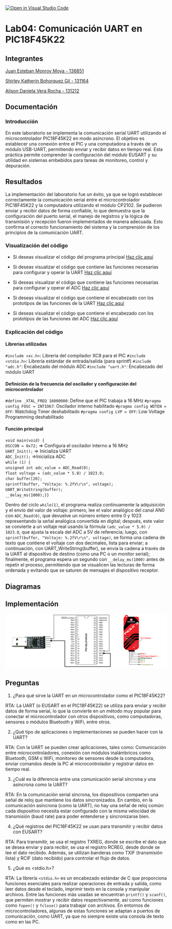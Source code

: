[![Open in Visual Studio Code](https://classroom.github.com/assets/open-in-vscode-2e0aaae1b6195c2367325f4f02e2d04e9abb55f0b24a779b69b11b9e10269abc.svg)](https://classroom.github.com/online_ide?assignment_repo_id=19574358&assignment_repo_type=AssignmentRepo)
# Lab04: Comunicación UART en PIC18F45K22

## Integrantes

[Juan Esteban Monroy Moya - 136851](https://github.com/Juanes20feb)

[Shirley Katherin Bohorquez Gil - 131164](https://github.com/Shirleyb0440)

[Alison Daniela Vera Rocha - 131212](https://github.com/Alisondaniela-bot)


## Documentación

### Introducción

En este laboratorio se implementa la comunicación serial UART utilizando el microcontrolador PIC18F45K22 en modo asíncrono. El objetivo es establecer una conexión entre el PIC y una computadora a través de un módulo USB-UART, permitiendo enviar y recibir datos en tiempo real. Esta práctica permite comprender la configuración del módulo EUSART y su utilidad en sistemas embebidos para tareas de monitoreo, control y depuración.

## Resultados

La implementación del laboratorio fue un éxito, ya que se logró establecer correctamente la comunicación serial entre el microcontrolador PIC18F45K22 y la computadora utilizando el módulo CP2102. Se pudieron enviar y recibir datos de forma confiable, lo que demuestra que la configuración del puerto serial, el manejo de registros y la lógica de transmisión y recepción fueron implementados de manera adecuada. Esto confirma el correcto funcionamiento del sistema y la comprensión de los principios de la comunicación UART.

### Visualización del código 

* Si deseas visualizar el código del programa principal [Haz clic aquí](main.c)

* Si deseas visualizar el código que contiene las funciones necesarias para configurar y operar la UART [Haz clic aquí](UART.c)

* Si deseas visualizar el código que contiene las funciones necesarias para configurar y operar el ADC [Haz clic aquí](ADC.c)

* Si deseas visualizar el código que contiene el encabezado con los prototipos de las funciones de la UART [Haz clic aquí](UART.h)

* Si deseas visualizar el código que contiene el encabezado con los prototipos de las funciones del ADC [Haz clic aquí](ADC.h)

### Explicación del código

#### Librerias utilizadas

`#include <xc.h>`: Librería del compilador XC8 para el PIC
`#include <stdio.h>`: Librería estándar de entrada/salida (para sprintf)
`#include "adc.h"`: Encabezado del módulo ADC
`#include "uart.h"`: Encabezado del módulo UART

#### Definición de la frecuencia del oscilador y configuración del microcontrolador

`#define _XTAL_FREQ 16000000`: Define que el PIC trabaja a 16 MHz
`#pragma config FOSC = INTIO67`: Oscilador interno habilitado
`#pragma config WDTEN = OFF`: Watchdog Timer deshabilitado
`#pragma config LVP = OFF`: Low Voltage Programming deshabilitado

#### Función principal

`void main(void) { `  
    `OSCCON = 0x72;` => Configura el oscilador interno a 16 MHz  
    `UART_Init();`   => Inicializa UART  
   ` ADC_Init(); `   =>Inicializa ADC  
    `while (1) {`  
        `unsigned int adc_value = ADC_Read(0);`   
        `float voltage = (adc_value * 5.0) / 1023.0;`   
        `char buffer[20];`  
        `sprintf(buffer, "Voltaje: %.2fV\r\n", voltage);`  
        `UART_WriteString(buffer);`  
        `__delay_ms(1000);}}`  

Dentro del ciclo `while(1)`, el programa realiza continuamente la adquisición y el envío del valor de voltaje: primero, lee el valor analógico del canal AN0 con `ADC_Read(0)`, que devuelve un número entero entre 0 y 1023 representando la señal analógica convertida en digital; después, este valor se convierte a un voltaje real usando la fórmula `(adc_value * 5.0) / 1023.0`, que ajusta la escala del ADC a 5V de referencia; luego, con `sprintf(buffer, "Voltaje: %.2fV\r\n", voltage)`, se forma una cadena de texto que contiene el voltaje con dos decimales, lista para enviar; a continuación, con UART_WriteString(buffer), se envía la cadena a través de la UART al dispositivo de destino (como una PC o un monitor serial); finalmente, el programa espera un segundo con `__delay_ms(1000)` antes de repetir el proceso, permitiendo que se visualicen las lecturas de forma ordenada y evitando que se saturen de mensajes el dispositivo receptor.

## Diagramas

## Implementación

![Implementación](Implementacion.png)

## Preguntas

1. ¿Para qué sirve la UART en un microcontrolador como el PIC18F45K22?

RTA: La UART (o EUSART en el PIC18F45K22) se utiliza para enviar y recibir datos de forma serial, lo que la convierte en un método muy popular para conectar el microcontrolador con otros dispositivos, como computadoras, sensores o módulos Bluetooth y WiFi, entre otros.

2. ¿Qué tipo de aplicaciones o implementaciones se pueden hacer con la UART?

RTA: Con la UART se pueden crear aplicaciones, tales como: Comunicación entre microcontroladores, conexión con módulos inalámbricos como Bluetooth, GSM o WiFi, monitoreo de sensores desde la computadora, enviar comandos desde la PC al microcontrolador y registrar datos en tiempo real.

3. ¿Cuál es la diferencia entre una comunicación serial síncrona y una asíncrona como la UART?

RTA: En la comunicación serial síncrona, los dispositivos comparten una señal de reloj que mantiene los datos sincronizados. En cambio, en la comunicación asíncrona (como la UART), no hay una señal de reloj común: cada dispositivo necesita estar configurado con la misma velocidad de transmisión (baud rate) para poder entenderse y sincronizarse bien.

4. ¿Qué registros del PIC18F45K22 se usan para transmitir y recibir datos con EUSART?

RTA: Para transmitir, se usa el registro TXREG, donde se escribe el dato que se desea enviar y para recibir, se usa el registro RCREG, desde donde se lee el dato recibido. Además, se utilizan banderas como TXIF (transmisión lista) y RCIF (dato recibido) para controlar el flujo de datos.

5. ¿Qué es <stdio.h>?

RTA: La librería `<stdio.h>` es un encabezado estándar de C que proporciona funciones esenciales para realizar operaciones de entrada y salida, como leer datos desde el teclado, imprimir texto en la consola y manipular archivos. Entre las funciones más usadas se encuentran `printf()` y `scanf()`, que permiten mostrar y recibir datos respectivamente, así como funciones como `fopen()` y `fclose()` para trabajar con archivos. En entornos de microcontroladores, algunas de estas funciones se adaptan a puertos de comunicación, como UART, ya que no siempre existe una consola de texto como en las PC.